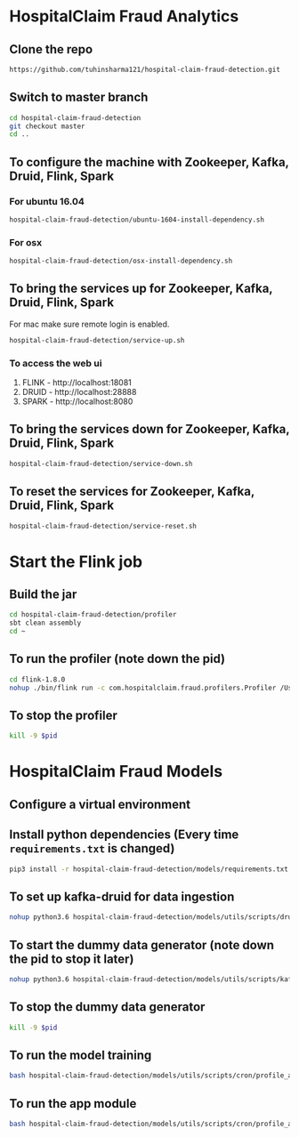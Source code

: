# HospitalClaim Fraud Analytics

## Clone the repo
```bash
https://github.com/tuhinsharma121/hospital-claim-fraud-detection.git
```

## Switch to master branch

```bash
cd hospital-claim-fraud-detection
git checkout master
cd ..
```

## To configure the machine with Zookeeper, Kafka, Druid, Flink, Spark

### For ubuntu 16.04
```bash
hospital-claim-fraud-detection/ubuntu-1604-install-dependency.sh
```

### For osx
```bash
hospital-claim-fraud-detection/osx-install-dependency.sh
```


## To bring the services up for Zookeeper, Kafka, Druid, Flink, Spark
For mac make sure remote login is enabled.
```bash
hospital-claim-fraud-detection/service-up.sh
```

### To access the web ui 

1. FLINK - http://localhost:18081
2. DRUID - http://localhost:28888
3. SPARK - http://localhost:8080

## To bring the services down for Zookeeper, Kafka, Druid, Flink, Spark

```bash
hospital-claim-fraud-detection/service-down.sh
```

## To reset the services for Zookeeper, Kafka, Druid, Flink, Spark

```bash
hospital-claim-fraud-detection/service-reset.sh
```


# Start the Flink job

## Build the jar

```bash
cd hospital-claim-fraud-detection/profiler
sbt clean assembly
cd ~
```

## To run the profiler (note down the pid)
```bash
cd flink-1.8.0
nohup ./bin/flink run -c com.hospitalclaim.fraud.profilers.Profiler /Users/tuhinsharma/Documents/Git/hospital-claim-fraud-detection/profiler/target/scala-2.11/hospital-claim-fraud-profiler-assembly-0.1.0-SNAPSHOT.jar --config /Users/tuhinsharma/Documents/Git/hospital-claim-fraud-detection/profiler/src/main/resources/hospital-claim-fraud-profiler.properties > ~/nohup_flink_profiler.out&
```

## To stop the profiler
```bash
kill -9 $pid
```

# HospitalClaim Fraud Models

## Configure a virtual environment

## Install python dependencies (Every time `requirements.txt` is changed)

```bash
pip3 install -r hospital-claim-fraud-detection/models/requirements.txt
```

## To set up kafka-druid for data ingestion

```bash
nohup python3.6 hospital-claim-fraud-detection/models/utils/scripts/druid_setup.py > ~/nohup_druid_setup.out&
```

## To start the dummy data generator (note down the pid to stop it later)

```bash
nohup python3.6 hospital-claim-fraud-detection/models/utils/scripts/kafka_claimdata_producer.py > ~/nohup_kafka_datagen.out&
```

## To stop the dummy data generator
```bash
kill -9 $pid
```

## To run the model training 
```bash
bash hospital-claim-fraud-detection/models/utils/scripts/cron/profile_anomaly_train.sh
```

## To run the app module
```bash
bash hospital-claim-fraud-detection/models/utils/scripts/cron/profile_anomaly_deploy.sh
```


